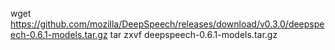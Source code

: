 wget https://github.com/mozilla/DeepSpeech/releases/download/v0.3.0/deepspeech-0.6.1-models.tar.gz
tar zxvf deepspeech-0.6.1-models.tar.gz
